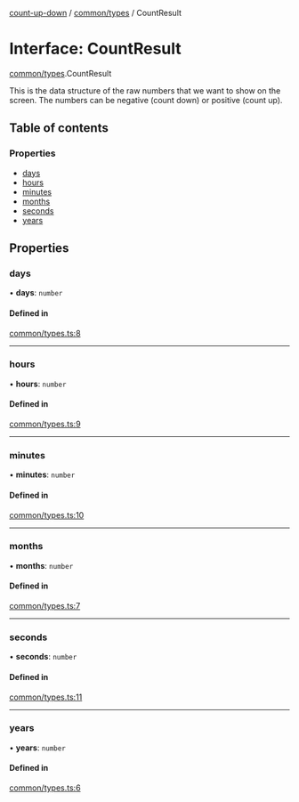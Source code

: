 [count-up-down](../README.md) / [common/types](../modules/common_types.md) / CountResult

# Interface: CountResult

[common/types](../modules/common_types.md).CountResult

This is the data structure of the raw numbers that we want to show on the screen.
The numbers can be negative (count down) or positive (count up).

## Table of contents

### Properties

- [days](common_types.CountResult.md#days)
- [hours](common_types.CountResult.md#hours)
- [minutes](common_types.CountResult.md#minutes)
- [months](common_types.CountResult.md#months)
- [seconds](common_types.CountResult.md#seconds)
- [years](common_types.CountResult.md#years)

## Properties

### days

• **days**: `number`

#### Defined in

[common/types.ts:8](https://github.com/imballinst/count-up-down/blob/main/src/common/types.ts#L8)

___

### hours

• **hours**: `number`

#### Defined in

[common/types.ts:9](https://github.com/imballinst/count-up-down/blob/main/src/common/types.ts#L9)

___

### minutes

• **minutes**: `number`

#### Defined in

[common/types.ts:10](https://github.com/imballinst/count-up-down/blob/main/src/common/types.ts#L10)

___

### months

• **months**: `number`

#### Defined in

[common/types.ts:7](https://github.com/imballinst/count-up-down/blob/main/src/common/types.ts#L7)

___

### seconds

• **seconds**: `number`

#### Defined in

[common/types.ts:11](https://github.com/imballinst/count-up-down/blob/main/src/common/types.ts#L11)

___

### years

• **years**: `number`

#### Defined in

[common/types.ts:6](https://github.com/imballinst/count-up-down/blob/main/src/common/types.ts#L6)
